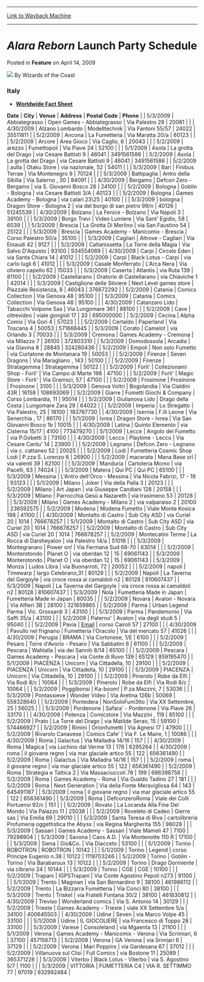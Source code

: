 
---
[Link to Wayback Machine](https://web.archive.org/web/20211018234330/https://magic.wizards.com/en/articles/archive/feature/alara-reborn-launch-party-schedule-2009-04-14-3)

[_metadata_:wayback_url]:- "https://magic.wizards.com/en/articles/archive/feature/alara-reborn-launch-party-schedule-2009-04-14-3"
[_metadata_:wayback_raw_url]:- "https://web.archive.org/web/20211018234330id_/https://magic.wizards.com/en/articles/archive/feature/alara-reborn-launch-party-schedule-2009-04-14-3"
[_metadata_:wayback_capture_timestamp]:- "2021-10-18 23:43:30+00:00"
[_metadata_:publish_date]:- "2009-04-14"
[_metadata_:description]:- "ItalyWorldwide Fact Sheet DateCityVenueAddress Postal CodePhone 5/3/2009AbbiategrassoOpen Games - AbbiategrassoVia Palestro 2920081 4/30/2009Alzano LombardoModelltechnikVia Fantoni 55/572402235511811 5/2/2009AnconaLa FumetteriaVia Maratta 20/a60123 5/2/2009ArcoreArea GiocoVia Caglio, 620043 5/2/2009arezzoFumettopoliVia Piave 2452100 5/1/2009AsolaLa grotta del Dragovia Cesare"
[_metadata_:generator]:- "Drupal 7 (http://drupal.org)"
---


*Alara Reborn* Launch Party Schedule
====================================



 Posted in **Feature**
 on April 14, 2009 






![](https://media.magic.wizards.com/styles/auth_small/public/images/person/wizards_author.jpg)
By Wizards of the Coast











### Italy

* **[Worldwide Fact Sheet](http://archive.wizards.com/Magic/TCG/Events.aspx?x=mtgcom/events/release-facts)**



 **Date** | **City** | **Venue** | **Address**  | **Postal Code** | **Phone** |
| 5/3/2009 | Abbiategrasso | Open Games - Abbiategrasso | Via Palestro 29 | 20081 |  |
| 4/30/2009 | Alzano Lombardo | Modelltechnik | Via Fantoni 55/57 | 24022 | 35511811 |
| 5/2/2009 | Ancona | La Fumetteria | Via Maratta 20/a | 60123 |  |
| 5/2/2009 | Arcore | Area Gioco | Via Caglio, 6 | 20043 |  |
| 5/2/2009 | arezzo | Fumettopoli | Via Piave 24 | 52100 |  |
| 5/1/2009 | Asola | La grotta del Drago | via Cesare Battisti 9 | 46041 | 3491561586 |
| 5/2/2009 | Asola | La grotta del Drago | via Cesare Battisti 9 | 46041 | 3491561586 |
| 5/2/2009 | aulla | Otaku Store | via nazionale, 52 | 54011 |  |
| 5/3/2009 | Bari | Finibus Terrae | Via Montenegro 9 | 70124 |  |
| 5/3/2009 | Battipaglia | Antro della Sibilla | Via Salerno , 30 | 84091 |  |
| 4/30/2009 | Bergamo | Defcon Zero - Bergamo | via S. Giovanni Bosco 28 | 24100 |  |
| 5/2/2009 | Bologna | Goblin - Bologna | via Cesare Battisti 3/A | 40123 |  |
| 5/2/2009 | Bologna | Games Academy - Bologna | via calari 23\25 | 40100 |  |
| 5/3/2009 | bologna | Dragon Store - Bologna 2 | via del borgo di san pietro 99/n | 40126 | 51245539 |
| 4/30/2009 | Bolzano | La Fenice - Bolzano | Via Napoli 3 | 39100 |  |
| 5/3/2009 | Borgo Trevi | Video Lumiere | Via Sant' Egidio, 58 | 6039 |  |
| 5/3/2009 | Brescia | La Grotta Di Merlino | via San Faustino 54 | 25122 |  |
| 5/3/2009 | Brescia | Games Academy - Manicomix - Brescia | Corso Palestro 50/a | 35100 |  |
| 5/3/2009 | Cagliari | Altrove - Cagliari | Via Einaudi 42 | 9127 |  |
| 5/2/2009 | Caltanissetta | La Torre della Magia | Via Salvo D'Aquisto | 93100 | 934554069 |
| 4/30/2009 | Carpi | Circolo Eden | via Santa Chiara 14 | 41012 |  |
| 5/2/2009 | Carpi | Black Lotus - Carpi | via carlo lugli 6 | 41012 |  |
| 5/3/2009 | Casale Monferrato | L'Arca Nera | Via oliviero capello 62 | 15033 |  |
| 5/3/2009 | Caserta | Atlantis | via Ruta 139 | 81100 |  |
| 5/2/2009 | Castellarano | Oratorio di Castellarano | via Chiaviche 1 | 42014 |  |
| 5/3/2009 | Castiglione delle Stiviere | Next Level games store | Piazzale Resistenza, 8 | 46043 | 376672292 |
| 5/2/2009 | Catania | Comics Collection | Via Genova 48 | 95100 |  |
| 5/3/2009 | Catania | Comics Collection | Via Genova 48 | 95100 |  |
| 4/30/2009 | Catanzaro Lido | Tabacchi Volpone Sas | Via Lungomare 361 | 88100 |  |
| 5/2/2009 | Cave | oltrevideo | viale giorgioli 17 | 33 | 695000000 |
| 5/2/2009 | Cecina | Alpha Comix | Via Gori 4 | 57023 |  |
| 5/2/2009 | Certaldo | Paperland | Via Toscana 4 | 50053 | 571668445 |
| 5/3/2009 | Corato | Camelot | via Orlando 3 | 70033 |  |
| 5/3/2009 | Cremona | Games Academy - Cremona | via Milazzo 7 | 26100 | 372803310 |
| 5/3/2009 | Domodossola | Arcadia | via Giavina 8 | 28845 | 324260436 |
| 5/2/2009 | Empoli | Non solo Fumetto | via Curtatone de Montanara 19 | 50053 |  |
| 5/2/2009 | Firenze | Seven Dragons | Via Maragliano , 143 | 50100 |  |
| 5/2/2009 | Firenze | Stratagemma | Stratagemma | 50122 |  |
| 5/2/2009 | Forli' | Collezionami Shop - Forli' | Via Campo di Marte 198 | 47100 |  |
| 5/2/2009 | Forli' | Magic Store - Forli' | Via Gramsci, 57 | 47100 |  |
| 5/2/2009 | Frosinone | Frosinone | Frosinone | 3100 |  |
| 5/3/2009 | Genova Voltri | Bogolandia | Via Cialdini 43R | 16158 | 108693069 |
| 5/2/2009 | Giarre | Fumetti Giochi & Company | Corso Lombardia, 11 | 95014 |  |
| 5/2/2009 | Giulianova Lido | Drago della Costa | Lungomare Zara 29 | 64022 |  |
| 5/2/2009 | Imperia | Lo Stregatto | Via Palestro, 25 | 18100 | 183767730 |
| 4/30/2009 | Isernia | F.lli Leone | Via Senerchia , 17 | 86170 |  |
| 5/1/2009 | Ivrea | Dragon Store - Ivrea | Via San Giovanni Bosco 1b | 10015 |  |
| 4/30/2009 | Latina | Quinto Elemento | via Cisterna 15/17 | 4100 | 773479270 |
| 5/1/2009 | Lecce | Angolo del Fumetto | via P.Gobetti 3 | 73100 |  |
| 4/30/2009 | Lecco | Playtime - Lecco | Via Cesare Cantu' 14 | 23900 |  |
| 5/2/2009 | Legnano | Defcon Zero - Legnano | via c. cattaneo 52 | 20025 |  |
| 5/2/2009 | Lodi | Fumetteria Cosmic Shop Lodi | P.zza S. Lorenzo 6 | 26900 |  |
| 5/2/2009 | macerata | Mana Base srl | via valenti 39 | 62100 |  |
| 5/3/2009 | Manduria | Cartoleria Momo | via Pacelli, 63 | 74024 |  |
| 5/3/2009 | Matera | Qui PC | Qui PC | 65100 |  |
| 5/3/2009 | Messina | L'Antro dell'Orco - Messina | Via Nicola Fabrizi, 17 - 19 | 93123 |  |
| 5/1/2009 | Milano | Joker | Via della Palla 3 | 20123 |  |
| 5/2/2009 | Milano | Art Japan | via Giuseppe Candiani 128 | 20158 |  |
| 5/3/2009 | Milano | Parrocchia Gesù a Nazareth | via trasimeno 53 | 20128 |  |
| 5/3/2009 | Milano | Games Academy - Milano 2 | via valparaiso 2 | 20100 | 236592575 |
| 5/2/2009 | Modena | Modena Fumetto | Viale Monte Kosica 198 | 41100 |  |
| 4/30/2009 | Montalto di Castro | Sub City ASD | via Curiel 20 | 1014 | 766678257 |
| 5/1/2009 | Montalto di Castro | Sub City ASD | via Curiel 20 | 1014 | 766678257 |
| 5/2/2009 | Montalto di Castro | Sub City ASD | via Curiel 20 | 1014 | 766678257 |
| 5/2/2009 | Montecatini Terme | La Rocca di Darsheyalon | via Palestro 14/a | 51016 |  |
| 5/3/2009 | Montegranaro | Power on! | Via Fermana Sud 68-70 | 63014 |  |
| 5/2/2009 | Monterotondo | Planet O | via oberdan 12 | 15 | 69061143 |
| 5/3/2009 | Monterotondo | Planet O | via oberdan 12 | 15 | 69061143 |
| 5/3/2009 | Monza | Ludos Libra | via Buonarroti, 72 | 20052 |  |
| 5/2/2009 | napoli | Timewarp | largo Celebrano,31 | 80129 |  |
| 5/2/2009 | Napoli | La Taverna del Gargoyle | via croce rossa ai camaldoli n2 | 80128 | 810607437 |
| 5/3/2009 | Napoli | La Taverna del Gargoyle | via croce rossa ai camaldoli n2 | 80128 | 810607437 |
| 5/3/2009 | Nola | Fumetteria Made in Japan | Fumetteria Made in Japan | 80035 |  |
| 5/2/2009 | Novara | Avalon - Novara | Via Alfieri 3B | 28100 | 321659865 |
| 5/2/2009 | Parma | Urban Legend Parma | Vic. Grossardi 3 | 43100 |  |
| 5/3/2009 | Parma | Pandemonio | Via Saffi 35/a | 43100 |  |
| 5/2/2009 | Paterno' | Avalon | via degli studi 5 | 95040 |  |
| 5/2/2009 | Pavia | [Email](mailto:M%20@%20N) | corso Cairoli 57 | 27100 |  |
| 4/30/2009 | Pavullo nel frignano | Fumetteria l'Oracolo | Via del mercato 57 | 41026 |  |
| 4/30/2009 | Perugia | BRAMA | Via Cortonese, 1/E | 6100 |  |
| 5/2/2009 | Pesaro | Torre d'Avorio - Pesaro | Via Sabbatini 6 | 61100 |  |
| 5/2/2009 | Pescara | Wahlalla | via dei Sanniti 8/14 | 65100 |  |
| 5/2/2009 | Pescara | Games Academy - Pescara | via Conte di Ruvo 139 | 65129 | 859195470 |
| 5/1/2009 | PIACENZA | Unicorn | Via Cittadella, 10 | 29100 |  |
| 5/2/2009 | PIACENZA | Unicorn | Via Cittadella, 10 | 29100 |  |
| 5/3/2009 | PIACENZA | Unicorn | Via Cittadella, 10 | 29100 |  |
| 5/2/2009 | Pinerolo | Robe da Elfi | Via Rodi 8/c | 10064 |  |
| 5/3/2009 | Pinerolo | Robe da Elfi | Via Rodi 8/c | 10064 |  |
| 5/2/2009 | Poggibonsi | Ka-boom! | P.za Mazzini, 7 | 53036 |  |
| 5/3/2009 | Pontassieve | Wonder Video | Via Aretina 126b | 50069 | 558328640 |
| 5/2/2009 | Pontedera | NonSoloFum3tto | Via XX Settembre, 25 | 56025 |  |
| 5/3/2009 | Pordenone | Safara' - Pordenone | Via Piave 26 | 33170 |  |
| 4/30/2009 | Potenza | Comicstore | Via Mazzini , 119 | 85100 |  |
| 5/2/2009 | Prato | La Torre del Drago | via Matilde Serao, 15 | 59100 | 574466927 |
| 5/2/2009 | Rimini | Orionfumetti | Via Agnesi 17 | 47900 |  |
| 5/2/2009 | Rivarolo Canavese | Comics Cafe' | Via F. Le Maire, 1 | 10086 |  |
| 4/30/2009 | Roma | Galactus | Via Malladra 14/16 | 157 |  |
| 4/30/2009 | Roma | Magica | via Luchino dal Verme 13 | 176 | 6295264 |
| 4/30/2009 | roma | il giovane regno | via mar glaciale artico 55 | 122 | 656361490 |
| 5/2/2009 | Roma | Galactus | Via Malladra 14/16 | 157 |  |
| 5/2/2009 | roma | il giovane regno | via mar glaciale artico 55 | 122 | 656361490 |
| 5/2/2009 | Roma | Strategia e Tattica 2 | Via Massaciuccoli 78 | 199 | 686398756 |
| 5/2/2009 | Roma | Games Academy - Roma | Via Gualdo Tadino 27 | 181 |  |
| 5/2/2009 | Roma | Next Generation | Via della Fonte Meravigliosa 64 | 143 | 645491187 |
| 5/3/2009 | roma | il giovane regno | via mar glaciale artico 55 | 122 | 656361490 |
| 5/3/2009 | Roma | DefconzeroRoma | Viale dei Colli Portuensi 92/c | 151 |  |
| 5/2/2009 | Rovato | La Locanda Alla Fine Del Mondo | Via Palazzo 11 | 25038 |  |
| 5/2/2009 | Roveleto di Cadeo | Gierre sas | Via Emilia 69 | 29010 |  |
| 5/3/2009 | Santa Teresa di Riva | cartolibreria Profumeria oggettistica the Abyss | via Regina Margherita 155 | 98028 |  |
| 5/3/2009 | Sassari | Games Academy - Sassari | Viale Mameli 47 | 7100 | 79298904 |
| 5/3/2009 | Savona | Caos A.D. | Via Montenotte 110 R | 17100 |  |
| 5/3/2009 | Siena | Gio&Co. | Via Diacceto | 53100 |  |
| 5/1/2009 | Torino | ROBOTRON | ROBOTRON | 10142 |  |
| 5/1/2009 | Torino | Legend | corso Principe Eugenio n.38 | 10122 | 1119703246 |
| 5/2/2009 | Torino | Goblin - Torino | Via Barabaroux 13 | 10122 |  |
| 5/2/2009 | Torino | Drago Dormiente | via cibrario 24 | 10144 |  |
| 5/3/2009 | Torino | CGE | CGE | 10100 |  |
| 5/2/2009 | Trapani | IGPSTrapani | Via Conte Agostino Pepoli n273 | 91100 |  |
| 5/1/2009 | Trento | Magman | via San Bernardino 9 | 38100 | 461986112 |
| 5/2/2009 | Trento | La Bizzarra Fumetteria | Via Conci 80 | 38100 |  |
| 5/3/2009 | Trento | Triskel | via Fratelli Fontana 30/2 | 38100 | 461830812 |
| 4/30/2009 | Treviso | Wonderland comics | Via S. Antonio 14 | 30129 |  |
| 5/2/2009 | Trieste | Games Academy - Trieste | viale XX Settembre 5/a | 34100 | 400645503 |
| 4/30/2009 | Udine | Seven | via Marco Volpe 45 | 33100 |  |
| 5/1/2009 | Udine | IL GIOCOLIERE | via Francesco di Toppo 28 | 33100 |  |
| 5/3/2009 | Varese | Consoleland | via Mgaenta 13 | 21100 |  |
| 5/1/2009 | Verona | Games Academy - Manicomix - Verona | Via Scrimiari, 6 | 37100 | 457156713 |
| 5/2/2009 | Verona | GA Verona | via Srimiari 6 | 37129 |  |
| 5/2/2009 | Verona | Mari Poppins | via Gardesana 67 | 37012 |  |
| 5/2/2009 | Villanuova sul Clisi | Full Comics | via Bostone 11 | 25089 | 365371226 |
| 5/3/2009 | Viterbo | Black Lotus - Viterbo | via S. Agostino 5/7 | 1100 |  |
| 5/3/2009 | VITTORIA | FUMETTERIA C4 | VIA R. SETTIMMO 77 | 97019 | 932992484 |







